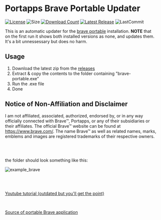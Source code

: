 # Portapps Brave Portable Updater
[![License](https://img.shields.io/github/license/mirbyte/portapps-brave-updater?color=orange&maxAge=604800)](https://raw.githubusercontent.com/mirbyte/portapps-brave-updater/master/LICENSE)
![Size](https://img.shields.io/github/repo-size/mirbyte/portapps-brave-updater?label=size&color=orange&maxAge=86400)
[![Download Count](https://img.shields.io/github/downloads/mirbyte/portapps-brave-updater/total?color=orange&maxAge=86400)](https://github.com/mirbyte/portapps-brave-updater/releases)
[![Latest Release](https://img.shields.io/github/release/mirbyte/portapps-brave-updater.svg?color=orange&maxAge=86400)](https://github.com/mirbyte/portapps-brave-updater/releases/latest)
![LastCommit](https://img.shields.io/github/last-commit/mirbyte/portapps-brave-updater?color=orange&label=repo+updated)

This is an automatic updater for the [brave portable](https://github.com/portapps/brave-portable) installation. **NOTE** that on the first run it shows both installed versions as none, and updates them. It's a bit unnessessary but does no harm.

## Usage
1. Download the latest zip from the [releases](https://github.com/mirbyte/portapps-brave-updater/releases)
2. Extract & copy the contents to the folder containing "brave-portable.exe"
3. Run the .exe file
4. Done


## Notice of Non-Affiliation and Disclaimer
I am not affiliated, associated, authorized, endorsed by, or in any way officially connected with Brave™, Portapps, or any of their subsidiaries or their affiliates.
The official Brave™ website can be found at https://www.brave.com/.
The name Brave™ as well as related names, marks, emblems and images are registered trademarks of their respective owners.


<br>
<br>

the folder should look something like this:


![example_brave](https://github.com/user-attachments/assets/f9536811-ba6b-404a-b9f3-d184fd3800c7)


<br>
<br>

[Youtube tutorial (outdated but you'll get the point)](https://www.youtube.com/watch?v=UAM5LLxb6xg)

<br>

[Source of portable Brave application](https://portapps.io/app/brave-portable/)
